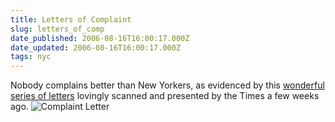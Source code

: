 ```yaml
---
title: Letters of Complaint
slug: letters_of_comp
date_published: 2006-08-16T16:00:17.000Z
date_updated: 2006-08-16T16:00:17.000Z
tags: nyc
---
```


Nobody complains better than New Yorkers, as evidenced by this [wonderful series of letters](http://www.nytimes.com/slideshow/2006/07/08/nyregion/20060708_COMPLAINTS_SLIDESHOW_1.html) lovingly scanned and presented by the Times a few weeks ago.
![Complaint Letter](http://www.dashes.com/anil/images/complaint-letter.jpg)
